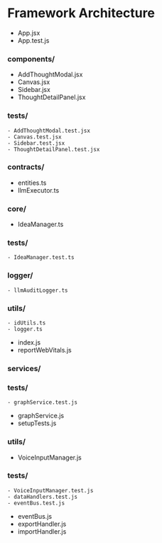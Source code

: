 # Framework Architecture

- App.jsx
- App.test.js
### components/
  - AddThoughtModal.jsx
  - Canvas.jsx
  - Sidebar.jsx
  - ThoughtDetailPanel.jsx
  ### __tests__/
    - AddThoughtModal.test.jsx
    - Canvas.test.jsx
    - Sidebar.test.jsx
    - ThoughtDetailPanel.test.jsx
### contracts/
  - entities.ts
  - llmExecutor.ts
### core/
  - IdeaManager.ts
  ### __tests__/
    - IdeaManager.test.ts
  ### logger/
    - llmAuditLogger.ts
  ### utils/
    - idUtils.ts
    - logger.ts
- index.js
- reportWebVitals.js
### services/
  ### __tests__/
    - graphService.test.js
  - graphService.js
- setupTests.js
### utils/
  - VoiceInputManager.js
  ### __tests__/
    - VoiceInputManager.test.js
    - dataHandlers.test.js
    - eventBus.test.js
  - eventBus.js
  - exportHandler.js
  - importHandler.js

